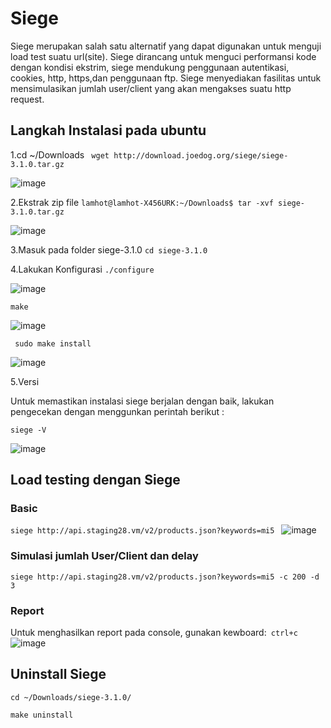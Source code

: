 # Siege
Siege merupakan salah satu alternatif yang dapat digunakan untuk menguji load test suatu url(site).
Siege dirancang untuk menguci performansi kode dengan kondisi ekstrim, siege mendukung penggunaan
autentikasi, cookies, http, https,dan penggunaan ftp. Siege menyediakan fasilitas untuk mensimulasikan
jumlah user/client yang akan mengakses suatu http request.

## Langkah Instalasi pada ubuntu

1.cd ~/Downloads
` wget http://download.joedog.org/siege/siege-3.1.0.tar.gz`

![image](https://cloud.githubusercontent.com/assets/19463315/23456214/102ee220-fea5-11e6-9536-df17e953a97d.png)

2.Ekstrak zip file
`lamhot@lamhot-X456URK:~/Downloads$ tar -xvf siege-3.1.0.tar.gz`

![image](https://cloud.githubusercontent.com/assets/19463315/23456310/8d4ea1a0-fea5-11e6-9dc4-9d4530bb2c49.png)

3.Masuk pada folder siege-3.1.0
`cd siege-3.1.0`

4.Lakukan Konfigurasi
`./configure`

![image](https://cloud.githubusercontent.com/assets/19463315/23456406/dc98fe68-fea5-11e6-995d-c94f38efa770.png)

`make` 

![image](https://cloud.githubusercontent.com/assets/19463315/23456428/fd74b636-fea5-11e6-8de6-292586b519a6.png)

` sudo make install`

![image](https://cloud.githubusercontent.com/assets/19463315/23456461/26019d80-fea6-11e6-9ba7-48549738fe80.png)

5.Versi

Untuk memastikan instalasi siege berjalan dengan baik, lakukan pengecekan dengan menggunkan perintah berikut :

`siege -V`

![image](https://cloud.githubusercontent.com/assets/19463315/23456570/8a585512-fea6-11e6-839e-10508c7e69da.png)
## Load testing dengan Siege
### Basic
`siege http://api.staging28.vm/v2/products.json?keywords=mi5 `
![image](https://cloud.githubusercontent.com/assets/19463315/23457031/8f652e34-fea8-11e6-925d-1b7f4041285b.png)

### Simulasi jumlah User/Client  dan delay
`siege http://api.staging28.vm/v2/products.json?keywords=mi5 -c 200 -d 3`

### Report
Untuk menghasilkan report pada console, gunakan kewboard:` ctrl+c`
![image](https://cloud.githubusercontent.com/assets/19463315/23457103/04d70430-fea9-11e6-826e-19912f821bb2.png)

## Uninstall Siege
`cd ~/Downloads/siege-3.1.0/`

`make uninstall`
